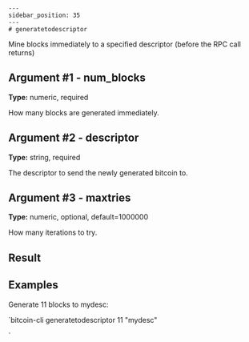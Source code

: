 
    ---
    sidebar_position: 35
    ---
    # generatetodescriptor

Mine blocks immediately to a specified descriptor (before the RPC call returns)

## Argument #1 - num\_blocks

**Type:** numeric, required

How many blocks are generated immediately.

## Argument #2 - descriptor

**Type:** string, required

The descriptor to send the newly generated bitcoin to.

## Argument #3 - maxtries

**Type:** numeric, optional, default=1000000

How many iterations to try.

## Result

## Examples

Generate 11 blocks to mydesc:

`bitcoin-cli generatetodescriptor 11 "mydesc"

`